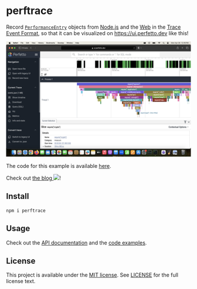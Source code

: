 # perftrace

Record [`PerformanceEntry`](https://w3c.github.io/performance-timeline/#dom-performanceentry) objects from [Node.js](https://nodejs.org/api/perf_hooks.html) and the [Web](https://w3c.github.io/performance-timeline) in the [Trace Event Format](https://docs.google.com/document/d/1CvAClvFfyA5R-PhYUmn5OOQtYMH4h6I0nSsKchNAySU/preview), so that it can be visualized on <https://ui.perfetto.dev> like this!

![](./docs/examples/tracing-requires/perfetto.png)

The code for this example is available [here](docs/examples/tracing-requires).

Check out <a href="https://dev.to/raisinten/visualize-performance-issues-in-your-javascript-application-4cnc">the blog <img src="https://avatars2.githubusercontent.com/u/13521919?s=200&v=4" width="25px"></a>!

## Install

```
npm i perftrace
```

## Usage

Check out the [API documentation](docs/api) and the [code examples](docs/examples).

## License

This project is available under the [MIT license](https://opensource.org/license/MIT). See [LICENSE](LICENSE) for the full license text.
